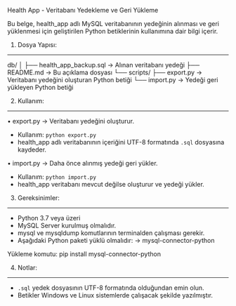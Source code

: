 Health App - Veritabanı Yedekleme ve Geri Yükleme

Bu belge, health_app adlı MySQL veritabanının yedeğinin alınması ve geri yüklenmesi için geliştirilen Python betiklerinin kullanımına dair bilgi içerir.

1. Dosya Yapısı:
----------------
db/
│
├── health_app_backup.sql         → Alınan veritabanı yedeği
├── README.md  → Bu açıklama dosyası
└── scripts/
    ├── export.py                 → Veritabanı yedeğini oluşturan Python betiği
    └── import.py                 → Yedeği geri yükleyen Python betiği

2. Kullanım:
------------

• export.py  → Veritabanı yedeğini oluşturur.
  - Kullanım: `python export.py`
  - health_app adlı veritabanının içeriğini UTF-8 formatında `.sql` dosyasına kaydeder.

• import.py  → Daha önce alınmış yedeği geri yükler.
  - Kullanım: `python import.py`
  - health_app veritabanı mevcut değilse oluşturur ve yedeği yükler.

3. Gereksinimler:
-----------------
- Python 3.7 veya üzeri
- MySQL Server kurulmuş olmalıdır.
- mysql ve mysqldump komutlarının terminalden çalışması gerekir.
- Aşağıdaki Python paketi yüklü olmalıdır:
  → mysql-connector-python

Yükleme komutu:
pip install mysql-connector-python

4. Notlar:
----------
- `.sql` yedek dosyasının UTF-8 formatında olduğundan emin olun.
- Betikler Windows ve Linux sistemlerde çalışacak şekilde yazılmıştır.

